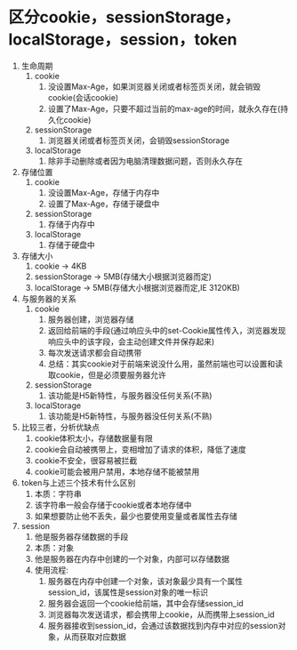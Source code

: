 # 区分cookie，sessionStorage，localStorage，session，token

1. 生命周期
   1. cookie
      1. 没设置Max-Age，如果浏览器关闭或者标签页关闭，就会销毁cookie(会话cookie)
      2. 设置了Max-Age，只要不超过当前的max-age的时间，就永久存在(持久化cookie)
   2. sessionStorage
      1. 浏览器关闭或者标签页关闭，会销毁sessionStorage
   3. localStorage
      1. 除非手动删除或者因为电脑清理数据问题，否则永久存在
2. 存储位置
   1. cookie
      1. 没设置Max-Age，存储于内存中
      2. 设置了Max-Age，存储于硬盘中
   2. sessionStorage
      1. 存储于内存中
   3. localStorage
      1. 存储于硬盘中
3. 存储大小
   1. cookie	->	4KB
   2. sessionStorage   ->     5MB(存储大小根据浏览器而定)
   3. localStorage    ->    5MB(存储大小根据浏览器而定,IE 3120KB)
4. 与服务器的关系
   1. cookie
      1. 服务器创建，浏览器存储
      2. 返回给前端的手段(通过响应头中的set-Cookie属性传入，浏览器发现响应头中的该字段，会主动创建文件并保存起来)
      3. 每次发送请求都会自动携带
      4. 总结：其实cookie对于前端来说没什么用，虽然前端也可以设置和读取cookie，但是必须要服务器允许
   2. sessionStorage
      1. 该功能是H5新特性，与服务器没任何关系(不熟)
   3. localStorage
      1. 该功能是H5新特性，与服务器没任何关系(不熟)
5. 比较三者，分析优缺点
   1. cookie体积太小，存储数据量有限
   2. cookie会自动被携带上，变相增加了请求的体积，降低了速度
   3. cookie不安全，很容易被拦截
   4. cookie可能会被用户禁用，本地存储不能被禁用
6. token与上述三个技术有什么区别
   1. 本质：字符串
   2. 该字符串一般会存储于cookie或者本地存储中
   3. 如果想要防止他不丢失，最少也要使用变量或者属性去存储
7. session
   1. 他是服务器存储数据的手段
   2. 本质：对象
   3. 他是服务器在内存中创建的一个对象，内部可以存储数据
   4. 使用流程:
      1. 服务器在内存中创建一个对象，该对象最少具有一个属性session_id，该属性是session对象的唯一标识
      2. 服务器会返回一个cookie给前端，其中会存储session_id
      3. 浏览器每次发送请求，都会携带上cookie，从而携带上session_id
      4. 服务器接收到session_id，会通过该数据找到内存中对应的session对象，从而获取对应数据
